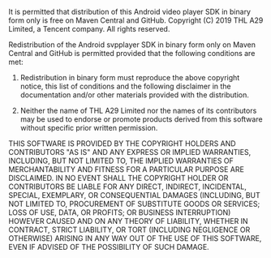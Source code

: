 It is permitted that distribution of this Android video player SDK in binary form only is free on Maven Central and GitHub.
Copyright (C) 2019 THL A29 Limited, a Tencent company.  All rights reserved.

Redistribution of the Android svpplayer SDK in binary form only on Maven Central and GitHub is permitted provided that the following conditions are met:

1. Redistribution in binary form must reproduce the above copyright notice, this list of conditions and the following disclaimer in the documentation and/or other materials provided with the distribution.

2. Neither the name of THL A29 Limited nor the names of its contributors may be used to endorse or promote products derived from this software without specific prior written permission. 

THIS SOFTWARE IS PROVIDED BY THE COPYRIGHT HOLDERS AND CONTRIBUTORS "AS IS" AND ANY EXPRESS OR IMPLIED WARRANTIES, INCLUDING, BUT NOT LIMITED TO, THE IMPLIED WARRANTIES OF MERCHANTABILITY AND FITNESS FOR A PARTICULAR PURPOSE ARE DISCLAIMED. IN NO EVENT SHALL THE COPYRIGHT HOLDER OR CONTRIBUTORS BE LIABLE FOR ANY DIRECT, INDIRECT, INCIDENTAL, SPECIAL, EXEMPLARY, OR CONSEQUENTIAL DAMAGES (INCLUDING, BUT NOT LIMITED TO, PROCUREMENT OF SUBSTITUTE GOODS OR SERVICES; LOSS OF USE, DATA, OR PROFITS; OR BUSINESS INTERRUPTION) HOWEVER CAUSED AND ON ANY THEORY OF LIABILITY, WHETHER IN CONTRACT, STRICT LIABILITY, OR TORT (INCLUDING NEGLIGENCE OR OTHERWISE) ARISING IN ANY WAY OUT OF THE USE OF THIS SOFTWARE, EVEN IF ADVISED OF THE POSSIBILITY OF SUCH DAMAGE.

